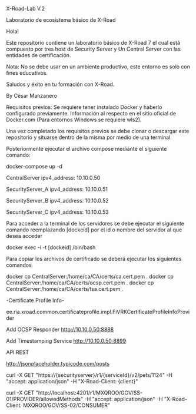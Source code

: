 X-Road-Lab V.2

Laboratorio de ecosistema básico de X-Road

Hola!

Este repositorio contiene un laboratorio básico de X-Road 7 el cual está compuesto por tres host de Security Server y Un Central Server con las entidades de certificación.

Nota: No se debe usar en un ambiente productivo, este entorno es solo con fines educativos. 

Saludos y éxito en tu formación con X-Road. 

By César Manzanero

Requisitos previos:
Se requiere tener instalado Docker y haberlo configurado previamente. Información al respecto en el sitio oficial de Docker.com (Para entornos Windows se requiere wls2).

Una vez completado los requisitos previos se debe clonar o descargar este repositorio y situarse dentro de la misma por medio de una terminal.

Posteriormente ejecutar el archivo compose mediante el siguiente comando:

docker-compose up -d


CentralServer
 ipv4_address: 10.10.0.50
 
SecurityServer_A
 ipv4_address: 10.10.0.51
 
SecurityServer_B
 ipv4_address: 10.10.0.52
 
SecurityServer_C
 ipv4_address: 10.10.0.53

Para acceder a la terminal de los servidores se debe ejecutar el siguiente comando reemplazando [dockeid] por el id o nombre del servidor al que desea acceder

docker exec -i -t [dockeid] /bin/bash 

Para copiar los archivos de certificado se deberá ejecutar los siguientes comandos 

docker cp CentralServer:/home/ca/CA/certs/ca.cert.pem .
docker cp CentralServer:/home/ca/CA/certs/ocsp.cert.pem .
docker cp CentralServer:/home/ca/CA/certs/tsa.cert.pem .

-Certificate Profile Info-

ee.ria.xroad.common.certificateprofile.impl.FiVRKCertificateProfileInfoProvider

Add OCSP Responder 
http://10.10.0.50:8888

Add Timestamping Service
http://10.10.0.50:8899

API REST  

http://jsonplaceholder.typicode.com/posts

curl -X GET "https://{securityserver}/r1/{serviceId}/v2/pets/1124" -H "accept: application/json" -H "X-Road-Client: {client}"

curl -X GET "http://localhost:4201/r1/MXQROO/GOV/SS-01/PROVIDER/allowedMethods" -H "accept: application/json" -H "X-Road-Client: MXQROO/GOV/SS-02/CONSUMER"

